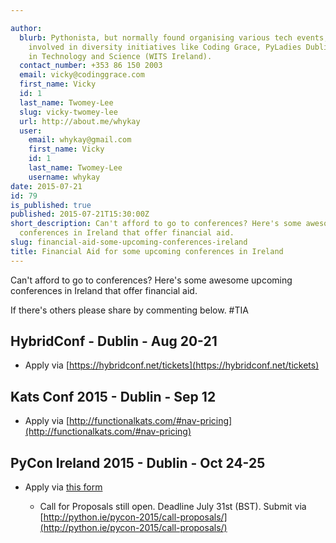 ```yaml
---

author:
  blurb: Pythonista, but normally found organising various tech events, and now heavily
    involved in diversity initiatives like Coding Grace, PyLadies Dublin, and Women
    in Technology and Science (WITS Ireland).
  contact_number: +353 86 150 2003
  email: vicky@codinggrace.com
  first_name: Vicky
  id: 1
  last_name: Twomey-Lee
  slug: vicky-twomey-lee
  url: http://about.me/whykay
  user:
    email: whykay@gmail.com
    first_name: Vicky
    id: 1
    last_name: Twomey-Lee
    username: whykay
date: 2015-07-21
id: 79
is_published: true
published: 2015-07-21T15:30:00Z
short_description: Can't afford to go to conferences? Here's some awesome upcoming
  conferences in Ireland that offer financial aid.
slug: financial-aid-some-upcoming-conferences-ireland
title: Financial Aid for some upcoming conferences in Ireland
---
```


Can't afford to go to conferences? Here's some awesome upcoming conferences in Ireland that offer financial aid.

If there's others please share by commenting below. #TIA

## HybridConf - Dublin - Aug 20-21
* Apply via [https://hybridconf.net/tickets](https://hybridconf.net/tickets)

## Kats Conf 2015 - Dublin - Sep 12
* Apply via [http://functionalkats.com/#nav-pricing](http://functionalkats.com/#nav-pricing)

## PyCon Ireland 2015 - Dublin - Oct 24-25
* Apply via [this form](https://docs.google.com/forms/d/171Pcy8Qp7COqwNeSF7sxuGQjQ31d1EEobhH87qfCne0/viewform)

    * Call for Proposals still open. Deadline July 31st (BST). Submit via [http://python.ie/pycon-2015/call-proposals/](http://python.ie/pycon-2015/call-proposals/)